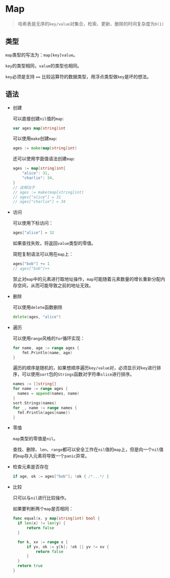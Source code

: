 # Map

> 哈希表是无序的`key/value`对集合，检索、更新、删除的时间复杂度为`O(1)`



## 类型

`map`类型的写法为：`map[key]value`。

`key`的类型相同，`value`的类型也相同。

`key`必须是支持 `==` 比较运算符的数据类型，用浮点类型做`key`是坏的想法。



## 语法

- 创建

  可以直接创建`nil`值的`map`:
  
  ```go
  var ages map[string]int
  ```
  
  可以使用`make`创建`map`:
  
  ```go
  ages := make(map[string]int)
  ```
  
  还可以使用字面值语法创建`map`:
  
  ```go
  ages := map[string]int{
      "alice": 31,
      "charlie": 34,
  }
  // 这相当于
  // ages := make(map[string]int)
  // ages["alice"] = 31
  // ages["charlie"] = 34
  ```

- 访问

  可以使用下标访问：
  
  ```go
  ages["alice"] = 32
  ```
  
  如果查找失败，将返回`value`类型的零值。
  
  简短复制语法可以用在`map`上：
  
  ```go
  ages["bob"] += 1
  // ages["bob"]++
  ```
  
  禁止对`map`中的元素进行取地址操作，`map`可能随着元素数量的增长重新分配内存空间，从而可能导致之前的地址无效。
  
- 删除

  可以使用`delete`函数删除

  ```go
  delete(ages, "alice")
  ```

- 遍历

  可以使用`range`风格的`for`循环实现：

  ```go
  for name, age := range ages {
      fmt.Println(name, age)
  }
  ```

  遍历的顺序是随机的，如果想顺序遍历`key/value`对，必须显示对`key`进行排序，可以使用`sort`包的`Strings`函数对字符串`slice`进行排序。

  ```go
  names := []string{}
  for name := range ages {
  	names = append(names, name)
  }
  sort.Strings(names)
  for _, name := range names {
  	fmt.Println(ages[name])
  }
  ```

- 零值

  `map`类型的零值是`nil`。

  查找、删除、`len`、`range`都可以安全工作在`nil`值的`map`上，但是向一个`nil`值的`map`存入元素将导致一个`panic`异常。

- 检查元素是否存在

  ```go
  if age, ok := ages["bob"]; !ok { /*...*/ }
  ```

- 比较

  只可以与`nil`进行比较操作。

  如果要判断两个`map`是否相同：

  ```go
  func equal(x, y map[string]int) bool {
  	if len(x) != len(y) {
  		return false
  	}
  
  	for k, xv := range x {
  		if yv, ok := y[k]; !ok || yv != xv {
  			return false
  		}
  	}
  	return true
  }
  ```

  
